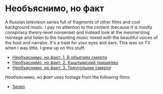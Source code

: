 # Необъяснимо, но факт

A Russian television series full of fragments of other films and cool background music. I pay no attention to the content (because it is mostly conspiracy theory-level nonsense) and instead look at the mesmerizing montage and listen to the haunting music mixed with the beautiful voices of the host and narrator. It's a treat for your eyes and ears. This was on TV when I was little. I grew up on this stuff.

* [Необъяснимо, но факт: 1. В объятиях смерти](../2025/09/27/nnf-001.md)
* [Необъяснимо, но факт: 2. Кыштымский пришелец](../2025/09/25/nnf-002.md)
* [Необъяснимо, но факт: 3. Треугольник смерти](../2025/10/04/nnf-003.md)

*Необъяснимо, но факт* uses footage from the following films:

* [Seven](../2025/09/29/nnf-se7en.md)
